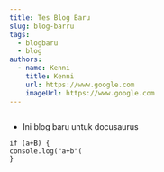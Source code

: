 ```yaml
---
title: Tes Blog Baru
slug: blog-barru
tags:
  - blogbaru
  - blog
authors:
  - name: Kenni
    title: Kenni
    url: https://www.google.com
    imageUrl: https://www.google.com
---
```

![]()

* Ini blog baru untuk docusaurus

```
if (a+B) {
console.log("a+b"(
}
```
